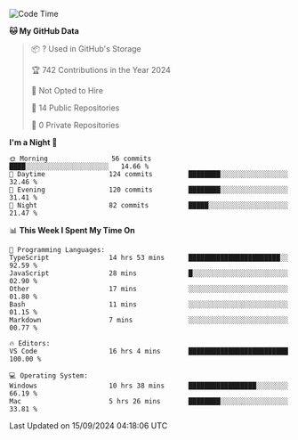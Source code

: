 <!--START_SECTION:waka-->
![Code Time](http://img.shields.io/badge/Code%20Time-6%2C116%20hrs%2024%20mins-blue)

**🐱 My GitHub Data** 

> 📦 ? Used in GitHub's Storage 
 > 
> 🏆 742 Contributions in the Year 2024
 > 
> 🚫 Not Opted to Hire
 > 
> 📜 14 Public Repositories 
 > 
> 🔑 0 Private Repositories 
 > 
**I'm a Night 🦉** 

```text
🌞 Morning                56 commits          ████░░░░░░░░░░░░░░░░░░░░░   14.66 % 
🌆 Daytime                124 commits         ████████░░░░░░░░░░░░░░░░░   32.46 % 
🌃 Evening                120 commits         ████████░░░░░░░░░░░░░░░░░   31.41 % 
🌙 Night                  82 commits          █████░░░░░░░░░░░░░░░░░░░░   21.47 % 
```


📊 **This Week I Spent My Time On** 

```text
💬 Programming Languages: 
TypeScript               14 hrs 53 mins      ███████████████████████░░   92.59 % 
JavaScript               28 mins             █░░░░░░░░░░░░░░░░░░░░░░░░   02.90 % 
Other                    17 mins             ░░░░░░░░░░░░░░░░░░░░░░░░░   01.80 % 
Bash                     11 mins             ░░░░░░░░░░░░░░░░░░░░░░░░░   01.15 % 
Markdown                 7 mins              ░░░░░░░░░░░░░░░░░░░░░░░░░   00.77 % 

🔥 Editors: 
VS Code                  16 hrs 4 mins       █████████████████████████   100.00 % 

💻 Operating System: 
Windows                  10 hrs 38 mins      █████████████████░░░░░░░░   66.19 % 
Mac                      5 hrs 26 mins       ████████░░░░░░░░░░░░░░░░░   33.81 % 
```


 Last Updated on 15/09/2024 04:18:06 UTC
<!--END_SECTION:waka-->

